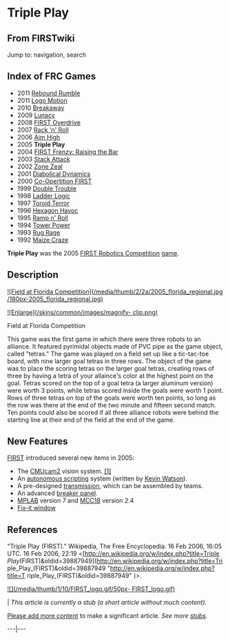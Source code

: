# Triple Play

## From FIRSTwiki

Jump to: navigation, search

## Index of FRC Games

- 2011 [Rebound Rumble](Rebound_Rumble "Rebound Rumble")
- 2011 [Logo Motion](Logo_Motion "Logo Motion")
- 2010 [Breakaway](Breakaway "Breakaway")
- 2009 [Lunacy](Lunacy "Lunacy")
- 2008 [FIRST Overdrive](FIRST_Overdrive "FIRST Overdrive")
- 2007 [Rack 'n' Roll](Rack_%27n%27_Roll "Rack 'n' Roll")
- 2006 [Aim High](aim-high)
- 2005 **Triple Play**
- 2004 [FIRST Frenzy: Raising the Bar](FIRST_Frenzy:_Raising_the_Bar "FIRST Frenzy: Raising the Bar")
- 2003 [Stack Attack](Stack_Attack "Stack Attack")
- 2002 [Zone Zeal](Zone_Zeal "Zone Zeal")
- 2001 [Diabolical Dynamics](Diabolical_Dynamics "Diabolical Dynamics")
- 2000 [Co-Opertition FIRST](Co-Opertition_FIRST "Co-Opertition FIRST")
- 1999 [Double Trouble](Double_Trouble "Double Trouble")
- 1998 [Ladder Logic](Ladder_Logic "Ladder Logic")
- 1997 [Toroid Terror](Toroid_Terror "Toroid Terror")
- 1996 [Hexagon Havoc](Hexagon_Havoc "Hexagon Havoc")
- 1995 [Ramp n' Roll](Ramp_n%27_Roll "Ramp n' Roll")
- 1994 [Tower Power](Tower_Power "Tower Power")
- 1993 [Rug Rage](Rug_Rage "Rug Rage")
- 1992 [Maize Craze](Maize_Craze "Maize Craze")

**Triple Play** was the 2005 [FIRST Robotics Competition](FIRST_Robotics_Competition "FIRST Robotics Competition") [game](Game "Game").

## Description

[![Field at Florida Competition](/media/thumb/2/2a/2005_florida_regional.jpg
/180px-2005_florida_regional.jpg)](Image:2005_florida_regional.jpg "Field at Florida Competition")

[![Enlarge](/skins/common/images/magnify-
clip.png)](Image:2005_florida_regional.jpg "Enlarge")

Field at Florida Competition

This game was the first game in which there were three robots to an alliance. It featured pyrimidal objects made of PVC pipe as the game object, called "tetras." The game was played on a field set up like a tic-tac-toe board, with nine larger goal tetras in three rows. The object of the game was to place the scoring tetras on the larger goal tetras, creating rows of three by having a tetra of your allaince's color at the highest point on the goal. Tetras scored on the top of a goal tetra (a larger aluminum version) were worth 3 points, while tetras scored inside the goals were worth 1 point. Rows of three tetras on top of the goals were worth ten points, so long as the row was there at the end of the two minute and fifteen second match. Ten points could also be scored if all three alliance robots were behind the starting line at their end of the field at the end of the game.

## New Features

[FIRST](first) introduced several new items in 2005:

- The [CMUcam2](CMUcam2 "CMUcam2") vision system. [[1]](http://www-2.cs.cmu.edu/~cmucam2/ "http://www-2.cs.cmu.edu/~cmucam2/")
- An [autonomous scripting](/index.php?title=Autonomous_scripting&action=edit "Autonomous scripting") system (written by [Kevin Watson](Kevin_Watson "Kevin Watson")).
- A pre-designed [transmission](Transmission "Transmission"), which can be assembled by teams.
- An advanced [breaker panel](Breaker_panel "Breaker panel").
- [MPLAB](MPLAB "MPLAB") version 7 and [MCC18](MCC18 "MCC18") version 2.4
- [Fix-it window](/index.php?title=Fix-it_window&action=edit "Fix-it window")

## References

"Triple Play (FIRST)." Wikipedia, The Free Encyclopedia. 16 Feb 2006, 16:05 UTC. 16 Feb 2006, 22:19 <[http://en.wikipedia.org/w/index.php?title=Triple _Play_(FIRST)&oldid=39887949](http://en.wikipedia.org/w/index.php?title=Tri
ple_Play_\(FIRST\)&oldid=39887949 "<http://en.wikipedia.org/w/index.php?title=T> riple_Play_(FIRST)&oldid=39887949" )>.

[![](/media/thumb/1/10/FIRST_logo.gif/50px-
FIRST_logo.gif)](Image:FIRST_logo.gif)

| _This article is currently a stub (a short article without much content)._

[Please add more content](http://www.firstwiki.net/index.php?title=Triple_Play&action=edit "http://www.firstwiki.net/index.php?title=Triple_Play&action=edit") to make a significant article. _See more [stubs](Special:Shortpages "Special:Shortpages")._

---|---
